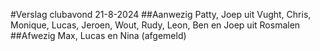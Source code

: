 #Verslag clubavond 21-8-2024
##Aanwezig
Patty, Joep uit Vught, Chris, Monique, Lucas, Jeroen, Wout, Rudy, Leon, Ben en Joep uit Rosmalen
##Afwezig
Max, Lucas en Nina (afgemeld)
